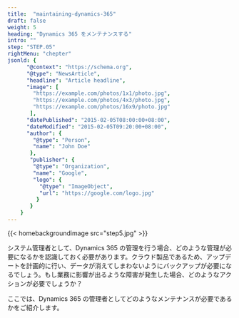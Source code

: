 ```yaml
---
title:  "maintaining-dynamics-365"
draft: false
weight: 5
heading: "Dynamics 365 をメンテナンスする"
intro: ""
step: "STEP.05"
rightMenu: "chepter"
jsonld: {
      "@context": "https://schema.org",
      "@type": "NewsArticle",
      "headline": "Article headline",
      "image": [
        "https://example.com/photos/1x1/photo.jpg",
        "https://example.com/photos/4x3/photo.jpg",
        "https://example.com/photos/16x9/photo.jpg"
       ],
      "datePublished": "2015-02-05T08:00:00+08:00",
      "dateModified": "2015-02-05T09:20:00+08:00",
      "author": {
        "@type": "Person",
        "name": "John Doe"
       },
       "publisher": {
        "@type": "Organization",
        "name": "Google",
        "logo": {
          "@type": "ImageObject",
          "url": "https://google.com/logo.jpg"
         }
       }
    }
---
```


{{< homebackgroundimage src="step5.jpg" >}}

システム管理者として、Dynamics 365 の管理を行う場合、どのような管理が必要になるかを認識しておく必要があります。クラウド製品であるため、アップデートを計画的に行い、データが消えてしまわないようにバックアップが必要になるでしょう。もし業務に影響が出るような障害が発生した場合、どのようなアクションが必要でしょうか？

ここでは、Dynamics 365 の管理者としてどのようなメンテナンスが必要であるかをご紹介します。